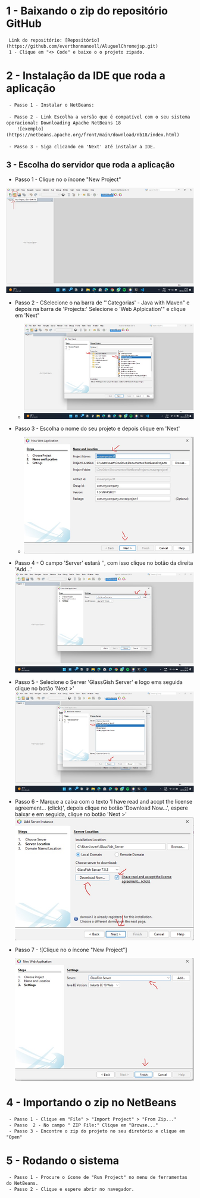 # 1 - Baixando o zip do repositório GitHub
     Link do repositório: [Repositório](https://github.com/everthonmanoell/AluguelChromejsp.git)
     1 - Clique em "<> Code" e baixe o o projeto zipado.


# 2 - Instalação da IDE que roda a aplicação
     - Passo 1 - Instalar o NetBeans:

	 - Passo 2 - Link Escolha a versão que é compatível com o seu sistema operacional: Downloading Apache NetBeans 18
        ![exemplo](https://netbeans.apache.org/front/main/download/nb18/index.html)

     - Passo 3 - Siga clicando em 'Next' até instalar a IDE.
## 3 - Escolha do servidor que roda a aplicação
- Passo 1 - Clique no o íncone "New Project"
<p align="center"><img src="https://github.com/everthonmanoell/AluguelChromejsp/blob/main/SIAula07/imgTutorial/s1.jpg"><p>

- Passo 2 - CSelecione o na barra de "'Categorias' - Java with Maven" e depois na barra de 'Projects:' Selecione o 'Web Aplpication'" e clique em 'Next" 
     - ![exemplo](/SIAula07/imgTutorial/s2.jpg)

- Passo 3 - Escolha o nome do seu projeto e depois clique em 'Next'
     - ![exemplo](/SIAula07/imgTutorial/s3.jpg)
    
- Passo 4 - O campo 'Server' estará '<No Server Selected>', com isso clique no botão da direita 'Add...'
     ![exemplo](/SIAula07/imgTutorial/s4.jpg)

- Passo 5 - Selecione o Server 'GlassGish Server' e logo ems seguida clique no botão 'Next >'
     ![exemplo](/SIAula07/imgTutorial/s5.jpg)
  
- Passo 6 - Marque a caixa com o texto 'I have read and accpt the license  agreement... (click)', depois clique no botão 'Download Now...', espere baixar e em seguida, clique no botão 'Next >' 
     ![exemplo](/SIAula07/imgTutorial/s6.jpg)

- Passo 7 - ![Clique no o íncone "New Project"]
     
     ![exemplo](/SIAula07/imgTutorial/s7.jpg)

# 4 - Importando o zip no NetBeans
     - Passo 1 - Clique em "File" > "Import Project" > "From Zip..."
     - Passo  2 - No campo " ZIP File:" Clique em "Browse..." 
     - Passo 3 - Encontre o zip do projeto no seu diretório e clique em "Open"
  
# 5 - Rodando o sistema
     - Passo 1 - Procure o ícone de "Run Project" no menu de ferramentas do NetBeans.
     - Passo 2 - Clique e espere abrir no navegador.

